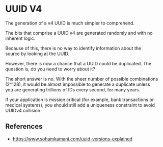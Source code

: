 # UUID V4

The generation of a v4 UUID is much simpler to comprehend.

The bits that comprise a UUID v4 are generated randomly and with no inherent logic.

Because of this, there is no way to identify information about the  
source by looking at the UUID.

However, there is now a chance that a UUID could be duplicated. The question is, do you need to worry about it?

The short answer is no. With the sheer number of possible combinations  
(2^128), it would be almost impossible to generate a duplicate unless  
you are generating trillions of IDs every second, for many years.

If your application is mission critical (for example, bank transactions or medical systems), you should still add a uniqueness constraint to avoid UUIDv4 collision

## References

- https://www.sohamkamani.com/uuid-versions-explained
